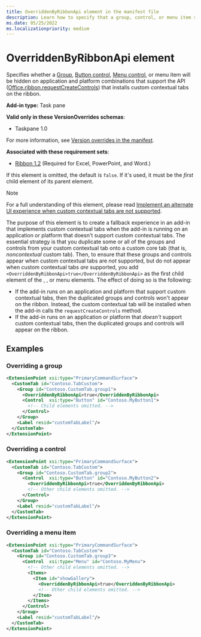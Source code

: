 ```yaml
---
title: OverriddenByRibbonApi element in the manifest file
description: Learn how to specify that a group, control, or menu item shouldn't appear when it is also part of a custom contextual tab.
ms.date: 05/25/2022
ms.localizationpriority: medium
---
```


# OverriddenByRibbonApi element

Specifies whether a [Group](group.md), [Button control](control-button.md), [Menu control](control-menu.md), or menu item will be hidden on application and platform combinations that support the API ([Office.ribbon.requestCreateControls](/javascript/api/office/office.ribbon?view=common-js&preserve-view=true#office-office-ribbon-requestcreatecontrols-member(1))) that installs custom contextual tabs on the ribbon.

**Add-in type:** Task pane

**Valid only in these VersionOverrides schemas**:

- Taskpane 1.0

For more information, see [Version overrides in the manifest](/office/dev/add-ins/develop/add-in-manifests#version-overrides-in-the-manifest).

**Associated with these requirement sets**:

- [Ribbon 1.2](../requirement-sets/common/add-in-commands-requirement-sets.md) (Required for Excel, PowerPoint, and Word.)

If this element is omitted, the default is `false`. If it's used, it must be the *first* child element of its parent element.

> [!NOTE]
> For a full understanding of this element, please read [Implement an alternate UI experience when custom contextual tabs are not supported](/office/dev/add-ins/design/contextual-tabs#implement-an-alternate-ui-experience-when-custom-contextual-tabs-are-not-supported).

The purpose of this element is to create a fallback experience in an add-in that implements custom contextual tabs when the add-in is running on an application or platform that doesn't support custom contextual tabs. The essential strategy is that you duplicate some or all of the groups and controls from your custom contextual tab onto a custom core tab (that is, *noncontextual* custom tab). Then, to ensure that these groups and controls appear when custom contextual tabs are *not* supported, but do not appear when custom contextual tabs *are* supported, you add `<OverriddenByRibbonApi>true</OverriddenByRibbonApi>` as the first child element of the **<Group>**, **<Control>**, or menu **<Item>** elements. The effect of doing so is the following:

- If the add-in runs on an application and platform that support custom contextual tabs, then the duplicated groups and controls won't appear on the ribbon. Instead, the custom contextual tab will be installed when the add-in calls the `requestCreateControls` method.
- If the add-in runs on an application or platform that *doesn't* support custom contextual tabs, then the duplicated groups and controls will appear on the ribbon.

## Examples

### Overriding a group

```xml
<ExtensionPoint xsi:type="PrimaryCommandSurface">
  <CustomTab id="Contoso.TabCustom">
    <Group id="Contoso.CustomTab.group1">
      <OverriddenByRibbonApi>true</OverriddenByRibbonApi>
      <Control  xsi:type="Button" id="Contoso.MyButton1">
        <!-- Child elements omitted. -->
      </Control>
    </Group>
    <Label resid="customTabLabel"/>
  </CustomTab>
</ExtensionPoint>
```

### Overriding a control

```xml
<ExtensionPoint xsi:type="PrimaryCommandSurface">
  <CustomTab id="Contoso.TabCustom">
    <Group id="Contoso.CustomTab.group2">
      <Control  xsi:type="Button" id="Contoso.MyButton2">
        <OverriddenByRibbonApi>true</OverriddenByRibbonApi>
        <!-- Other child elements omitted. -->
      </Control>
    </Group>
    <Label resid="customTabLabel"/>
  </CustomTab>
</ExtensionPoint>
```

### Overriding a menu item

```xml
<ExtensionPoint xsi:type="PrimaryCommandSurface">
  <CustomTab id="Contoso.TabCustom">
    <Group id="Contoso.CustomTab.group3">
      <Control  xsi:type="Menu" id="Contoso.MyMenu">
        <!-- Other child elements omitted. -->
        <Items>
          <Item id="showGallery">
            <OverriddenByRibbonApi>true</OverriddenByRibbonApi>
            <!-- Other child elements omitted. -->
          </Item>
        </Items>
      </Control>
    </Group>
    <Label resid="customTabLabel"/>
  </CustomTab>
</ExtensionPoint>
```

